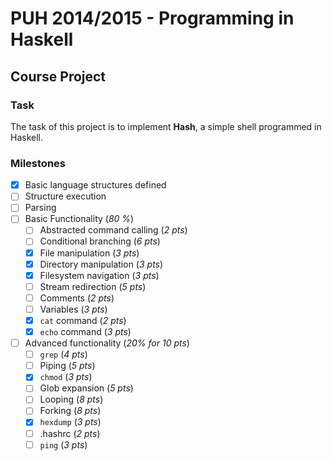 # PUH 2014/2015 - Programming in Haskell
## Course Project

### Task
The task of this project is to implement **Hash**, a simple shell programmed in Haskell.


### Milestones
- [x] Basic language structures defined
- [ ] Structure execution
- [ ] Parsing
- [ ] Basic Functionality (*80 %*)
    - [ ] Abstracted command calling (*2 pts*)
    - [ ] Conditional branching (*6 pts*)
    - [x] File manipulation (*3 pts*)
    - [x] Directory manipulation (*3 pts*)
    - [x] Filesystem navigation (*3 pts*)
    - [ ] Stream redirection (*5 pts*)
    - [ ] Comments (*2 pts*)
    - [ ] Variables (*3 pts*)
    - [x] `cat` command (*2 pts*)
    - [x] `echo` command (*3 pts*)
- [ ] Advanced functionality (*20% for 10 pts*)
    - [ ] `grep` (*4 pts*)
    - [ ] Piping (*5 pts*)
    - [x] `chmod` (*3 pts*)
    - [ ] Glob expansion (*5 pts*)
    - [ ] Looping (*8 pts*)
    - [ ] Forking (*8 pts*)
    - [x] `hexdump` (*3 pts*)
    - [ ] .hashrc (*2 pts*)
    - [ ] `ping` (*3 pts*)
